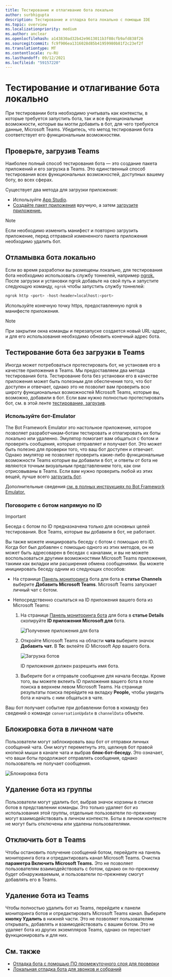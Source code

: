 ```yaml
---
title: Тестирование и отлагивание бота локально
author: surbhigupta
description: Тестирование и отладка бота локально с помощью IDE
ms.topic: overview
ms.localizationpriority: medium
ms.author: anclear
ms.openlocfilehash: a143830ad32b42e9613011b3f08cfb9afd838f26
ms.sourcegitcommit: fc9f906ea1316028d85b41959980b81f2c23ef2f
ms.translationtype: MT
ms.contentlocale: ru-RU
ms.lasthandoff: 09/12/2021
ms.locfileid: "59157220"
---
```

# <a name="test-and-debug-your-bot-locally"></a>Тестирование и отлагивание бота локально

При тестировании бота необходимо учитывать как контексты, в которые требуется запустить бота, так и все функциональные возможности, которые вы могли добавить в бот, для чего требуются данные, Microsoft Teams. Убедитесь, что метод тестирования бота соответствует его функциональным возможностям.

## <a name="test-by-uploading-to-teams"></a>Проверьте, загрузив Teams

Наиболее полный способ тестирования бота — это создание пакета приложений и его загрузка в Teams. Это единственный способ тестирования всех функциональных возможностей, доступных вашему боту, во всех сферах.

Существует два метода для загрузки приложения:
* Используйте [App Studio](~/concepts/build-and-test/app-studio-overview.md).
* [Создайте пакет приложения](~/concepts/build-and-test/apps-package.md) вручную, а затем [загрузите приложение.](~/concepts/deploy-and-publish/apps-upload.md)

> [!NOTE]
> Если необходимо изменить манифест и повторно загрузить приложение, [](#delete-a-bot-from-teams) перед отправкой измененного пакета приложения необходимо удалить бот.

## <a name="debug-your-bot-locally"></a>Отламывка бота локально

Если во время разработки вы размещены локально, для тестирования бота необходимо использовать службу тоннелей, например [ngrok.](https://ngrok.com/) После загрузки и установки ngrok добавьте на свой путь и запустите следующую команду, `ngrok` чтобы запустить службу тоннелей:

```bash
ngrok http <port> -host-header=localhost:<port>
```

Используйте конечную точку https, предоставленную ngrok в манифесте приложения. 

> [!NOTE]
> При закрытии окна команды и перезапуске создается новый URL-адрес, и для его использования необходимо обновить конечный адрес бота.

## <a name="test-your-bot-without-uploading-to-teams"></a>Тестирование бота без загрузки в Teams

Иногда может потребоваться протестировать бот, не установив его в качестве приложения в Teams. Мы предоставляем два метода тестирования бота. Тестирование бота без установки его в качестве приложения может быть полезным для обеспечения того, что бот доступен и отвечает, однако это не позволит вам проверить всю широту функциональных возможностей Microsoft Teams, которые вы, возможно, добавили в бот. Если вам нужно полностью протестировать бот, см. в этой ленте [тестирование, загрузив](#test-by-uploading-to-teams).

### <a name="use-the-bot-emulator"></a>Используйте бот-Emulator

The Bot Framework Emulator это настольное приложение, которое позволяет разработчикам-ботам тестировать и отлагировать их боты локально или удаленно. Эмулятор помогает вам общаться с ботом и проверять сообщения, которые отправляет и получает бот. Это может быть полезно для проверки того, что ваш бот доступен и отвечает. Однако эмулятор не позволяет проверить какие-либо функциональные возможности Teams которые вы добавили в бот, и ответы от бота не являются точным визуальным представлением того, как они отрисовываны в Teams. Если вам нужно проверить любой из этих вещей, лучше всего [загрузить бот](#test-by-uploading-to-teams).

Дополнительные сведения [см. в полных инструкциях по Bot Framework Emulator.](/azure/bot-service/bot-service-debug-emulator?view=azure-bot-service-4.0&preserve-view=true)

### <a name="talk-to-your-bot-directly-by-id"></a>Поговорите с ботом напрямую по ID

> [!Important]
> Беседа с ботом по ID предназначена только для основных целей тестирования. Все Teams, которые вы добавили в бот, не работают.

Вы также можете инициировать беседу с ботом с помощью его ID. Когда бот был добавлен с помощью одного из этих методов, он не может быть адресоварен в беседах с каналами, и вы не можете воспользоваться другими возможностями Microsoft Teams приложения, такими как вкладки или расширения обмена сообщениями. Вы можете инициировать беседу одним из следующих способов:

* На странице [Панель мониторинга](https://dev.botframework.com/bots) бота для бота в **статье Channels** выберите **Добавить Microsoft Teams**. Microsoft Teams запускает личный чат с ботом.

* Непосредственно ссылаться на ID приложения вашего бота из Microsoft Teams:
   1. На странице [Панель мониторинга бота](https://dev.botframework.com/bots) для бота в **статье Details** скопируйте **ID приложения Microsoft для** бота.
  
      ![Получение приложения для бота](~/assets/images/bots_appid_botframework.png)
  
   2. Откройте Microsoft Teams на области **чата** выберите значок **Добавить чат.** В **To:** вклейте iD Microsoft App вашего бота.
  
      ![Загрузка ботов](~/assets/images/bots_uploading.png)

      ID приложения должен разрешить имя бота.

   3. Выберите бот и отправьте сообщение для начала беседы.
      Кроме того, вы можете вклеить ID приложения вашего бота в поле поиска в верхнем левом Microsoft Teams. На странице результаты поиска перейдите на вкладку **People,** чтобы увидеть бота и начать с ним общаться в чате.

Ваш бот получает событие при добавлении ботов в команду без сведений о команде `conversationUpdate` в `channelData` объекте.

## <a name="block-a-bot-in-personal-chat"></a>Блокировка бота в личном чате

Пользователи могут заблокировать ваш бот от отправки личных сообщений чата. Они могут переметнуть это, щелкнув бот правой кнопкой мыши в канале чата и выбрав **блок-бот-беседу.** Это означает, что ваши боты продолжают отправлять сообщения, однако пользователь не получает сообщения.

![Блокировка бота](~/assets/images/bots/botdisable.png)

## <a name="remove-a-bot-from-a-team"></a>Удаление бота из группы

Пользователи могут удалить бот, выбрав значок корзины в списке ботов в представлении команды. Это только удаляет бот из использования этой группы, отдельные пользователи по-прежнему могут взаимодействовать в личном контексте. Боты в личном контексте не могут быть отключены или удалены пользователями.

## <a name="disable-a-bot-in-teams"></a>Отключить бот в Teams

Чтобы остановить получение сообщений ботом,  перейдите на панель мониторинга бота и отредактировать канал Microsoft Teams. Очистка **параметра Включить Microsoft Teams.** Это не позволяет пользователям взаимодействовать с ботом, однако он по-прежнему будет обнаруживаемым, и пользователи по-прежнему смогут добавлять его в Teams.

## <a name="delete-a-bot-from-teams"></a>Удаление бота из Teams

Чтобы полностью удалить бот из Teams,  перейдите к панели мониторинга ботов и отредактировать Microsoft Teams канал. Выберите **кнопку Удалить** в нижней части. Это не позволяет пользователям открывать, добавлять и взаимодействовать с вашим ботом. Это не удаляет бота из других экземпляров Teams, однако он перестает функционировать и для них.

## <a name="see-also"></a>См. также

* [Отладка бота с помощью ПО промежуточного слоя для проверки](/azure/bot-service/bot-service-debug-inspection-middleware)
* [Локальная отладка бота для звонков и собраний](~/bots/calls-and-meetings/debugging-local-testing-calling-meeting-bots.md)
